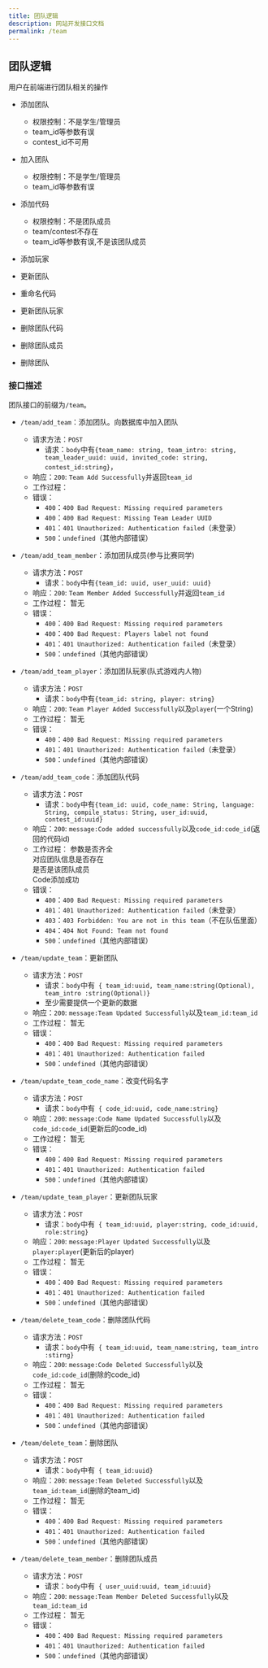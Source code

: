 ```yaml
---
title: 团队逻辑
description: 网站开发接口文档
permalink: /team
---
```


## 团队逻辑

用户在前端进行团队相关的操作

- 添加团队

  - 权限控制：不是学生/管理员
  - team_id等参数有误
  - contest_id不可用

- 加入团队

  - 权限控制：不是学生/管理员
  - team_id等参数有误

- 添加代码

  - 权限控制：不是团队成员
  - team/contest不存在
  - team_id等参数有误,不是该团队成员

- 添加玩家

- 更新团队

- 重命名代码

- 更新团队玩家

- 删除团队代码

- 删除团队成员

- 删除团队

### 接口描述

团队接口的前缀为`/team`。

- `/team/add_team`：添加团队。向数据库中加入团队

  - 请求方法：`POST`
    - 请求：`body`中有`{team_name: string, team_intro: string, team_leader_uuid: uuid, invited_code: string, contest_id:string}`，
  - 响应：`200`: `Team Add Successfully`并返回`team_id`
  - 工作过程：
  - 错误：
    - `400`：`400 Bad Request: Missing required parameters`
    - `400`：`400 Bad Request: Missing Team Leader UUID`
    - `401`：`401 Unauthorized: Authentication failed`（未登录）
    - `500`：`undefined`（其他内部错误）

- `/team/add_team_member`：添加团队成员(参与比赛同学)

  - 请求方法：`POST`
    - 请求：`body`中有`{team_id: uuid, user_uuid: uuid}`
  - 响应：`200`: `Team Member Added Successfully`并返回`team_id`
  - 工作过程：
    暂无
  - 错误：
    - `400`：`400 Bad Request: Missing required parameters`
    - `400`：`400 Bad Request: Players label not found`
    - `401`：`401 Unauthorized: Authentication failed`（未登录）
    - `500`：`undefined`（其他内部错误）

- `/team/add_team_player`：添加团队玩家(队式游戏内人物)

  - 请求方法：`POST`
    - 请求：`body`中有`{team_id: string, player: string}`
  - 响应：`200`: `Team Player Added Successfully`以及`player`(一个String)
  - 工作过程：
    暂无
  - 错误：
    - `400`：`400 Bad Request: Missing required parameters`
    - `401`：`401 Unauthorized: Authentication failed`（未登录）
    - `500`：`undefined`（其他内部错误）

- `/team/add_team_code`：添加团队代码

  - 请求方法：`POST`
    - 请求：`body`中有`{team_id: uuid, code_name: String, language: String, compile_status: String, user_id:uuid, contest_id:uuid}`
  - 响应：`200`: `message:Code added successfully`以及`code_id:code_id`(返回的代码id)
  - 工作过程：
    参数是否齐全  
    对应团队信息是否存在  
    是否是该团队成员  
    Code添加成功
  - 错误：
    - `400`：`400 Bad Request: Missing required parameters`
    - `401`：`401 Unauthorized: Authentication failed`（未登录）
    - `403`：`403 Forbidden: You are not in this team`（不在队伍里面）
    - `404`：`404 Not Found: Team not found`
    - `500`：`undefined`（其他内部错误）

- `/team/update_team`：更新团队

  - 请求方法：`POST`
    - 请求：`body`中有` { team_id:uuid, team_name:string(Optional), team_intro :string(Optional)}`
    - 至少需要提供一个更新的数据
  - 响应：`200`: `message:Team Updated Successfully`以及`team_id:team_id`
  - 工作过程：
    暂无
  - 错误：
    - `400`：`400 Bad Request: Missing required parameters`
    - `401`：`401 Unauthorized: Authentication failed`
    - `500`：`undefined`（其他内部错误）

- `/team/update_team_code_name`：改变代码名字

  - 请求方法：`POST`
    - 请求：`body`中有` { code_id:uuid, code_name:string}`
  - 响应：`200`: `message:Code Name Updated Successfully`以及`code_id:code_id`(更新后的code_id)
  - 工作过程：
    暂无
  - 错误：
    - `400`：`400 Bad Request: Missing required parameters`
    - `401`：`401 Unauthorized: Authentication failed`
    - `500`：`undefined`（其他内部错误）

- `/team/update_team_player`：更新团队玩家

  - 请求方法：`POST`
    - 请求：`body`中有` { team_id:uuid, player:string, code_id:uuid, role:string}`
  - 响应：`200`: `message:Player Updated Successfully`以及`player:player`(更新后的player)
  - 工作过程：
    暂无
  - 错误：
    - `400`：`400 Bad Request: Missing required parameters`
    - `401`：`401 Unauthorized: Authentication failed`
    - `500`：`undefined`（其他内部错误）

- `/team/delete_team_code`：删除团队代码

  - 请求方法：`POST`
    - 请求：`body`中有` { team_id:uuid, team_name:string, team_intro :stirng}`
  - 响应：`200`: `message:Code Deleted Successfully`以及`code_id:code_id`(删除的code_id)
  - 工作过程：
    暂无
  - 错误：
    - `400`：`400 Bad Request: Missing required parameters`
    - `401`：`401 Unauthorized: Authentication failed`
    - `500`：`undefined`（其他内部错误）

- `/team/delete_team`：删除团队

  - 请求方法：`POST`
    - 请求：`body`中有` { team_id:uuid}`
  - 响应：`200`: `message:Team Deleted Successfully`以及`team_id:team_id`(删除的team_id)
  - 工作过程：
    暂无
  - 错误：
    - `400`：`400 Bad Request: Missing required parameters`
    - `401`：`401 Unauthorized: Authentication failed`
    - `500`：`undefined`（其他内部错误）

- `/team/delete_team_member`：删除团队成员
  - 请求方法：`POST`
    - 请求：`body`中有` { user_uuid:uuid, team_id:uuid}`
  - 响应：`200`: `message:Team Member Deleted Successfully`以及`team_id:team_id`
  - 工作过程：
    暂无
  - 错误：
    - `400`：`400 Bad Request: Missing required parameters`
    - `401`：`401 Unauthorized: Authentication failed`
    - `500`：`undefined`（其他内部错误）
